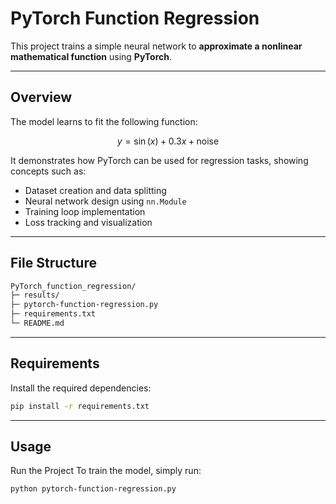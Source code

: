# PyTorch Function Regression

This project trains a simple neural network to **approximate a nonlinear mathematical function** using **PyTorch**.

---

## Overview

The model learns to fit the following function:

$$
y = \sin(x) + 0.3x + \text{noise}
$$

It demonstrates how PyTorch can be used for regression tasks, showing concepts such as:
- Dataset creation and data splitting  
- Neural network design using `nn.Module`  
- Training loop implementation  
- Loss tracking and visualization  

---


## File Structure

``` bash
PyTorch_function_regression/
├─ results/
├─ pytorch-function-regression.py
├─ requirements.txt
└─ README.md
```
---

## Requirements

Install the required dependencies:
```bash
pip install -r requirements.txt

```
---

## Usage

Run the Project
To train the model, simply run:

```bash
python pytorch-function-regression.py
```

